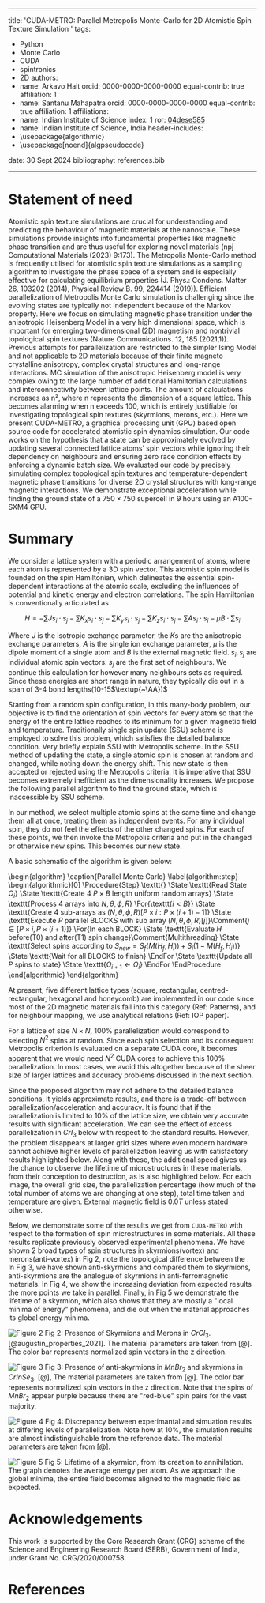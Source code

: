 ﻿
---
title: 'CUDA-METRO: Parallel Metropolis Monte-Carlo for 2D Atomistic Spin Texture Simulation '
tags:
  -  Python
  -  Monte Carlo
  -  CUDA
  -  spintronics
  -  2D
authors:
  - name: Arkavo Hait
    orcid: 0000-0000-0000-0000
    equal-contrib: true
    affiliation: 1 
  - name: Santanu Mahapatra
    orcid: 0000-0000-0000-0000
    equal-contrib: true 
    affiliation: 1
affiliations:
  - name: Indian Institute of Science
    index: 1
    ror: [04dese585](https://ror.org/04dese585)
  - name: Indian Institute of Science, India
header-includes:
  - \usepackage{algorithmic}
  - \usepackage[noend]{algpseudocode}

date: 30 Sept 2024
bibliography: references.bib

---

# Statement of need

Atomistic spin texture simulations are crucial for understanding and predicting the behaviour of magnetic materials at the nanoscale. These simulations provide insights into fundamental properties like magnetic phase transition and are thus useful for exploring novel materials (npj Computational Materials (2023) 9:173). The Metropolis Monte-Carlo method is frequently utilised for atomistic spin texture simulations as a sampling algorithm to investigate the phase space of a system and is especially effective for calculating equilibrium properties (J. Phys.: Condens. Matter 26, 103202 (2014), Physical Review B. 99, 224414 (2019)).
Efficient parallelization of Metropolis Monte Carlo simulation is challenging since the evolving states are typically not independent because of the Markov property. Here we focus on simulating magnetic phase transition under the anisotropic Heisenberg Model in a very high dimensional space, which is important for emerging two-dimensional (2D) magnetism and nontrivial topological spin textures (Nature Communications. 12, 185 (2021,1)). Previous attempts for parallelization are restricted to the simpler Ising Model and not applicable to 2D materials because of their finite magneto crystalline anisotropy, complex crystal structures and long-range interactions. MC simulation of the anisotropic Heisenberg model is very complex owing to the large number of additional Hamiltonian calculations and interconnectivity between lattice points. The amount of calculations increases as n², where n represents the dimension of a square lattice. This becomes alarming when n exceeds 100, which is entirely justifiable for investigating topological spin textures (skyrmions, merons, etc.). 
Here we present CUDA-METRO, a graphical processing unit (GPU) based open source code for accelerated atomistic spin dynamics simulation. Our code works on the hypothesis that a state can be approximately evolved by updating several connected lattice atoms’ spin vectors while ignoring their dependency on neighbours and ensuring zero race condition effects by enforcing a dynamic batch size. We evaluated our code by precisely simulating complex topological spin textures and temperature-dependent magnetic phase transitions for diverse 2D crystal structures with long-range magnetic interactions. We demonstrate exceptional acceleration while finding the ground state of a $750\times750$ supercell in 9 hours using an A100-SXM4 GPU.

# Summary
We consider a lattice system with a periodic arrangement of atoms, where each atom is represented by a 3D spin vector.  This atomistic spin model is founded on the spin Hamiltonian, which delineates the essential spin-dependent interactions at the atomic scale, excluding the influences of potential and kinetic energy and electron correlations. The spin Hamiltonian is conventionally articulated as

$$
H=-\sum Js_i\cdot s_j - \sum K_x s_i \cdot s_j-\sum K_y s_i \cdot s_j-\sum K_z s_i \cdot s_j-\sum A s_i \cdot s_i-\mu B \cdot \sum s_i
$$

Where $J$ is the isotropic exchange parameter, the $K$s are the anisotropic exchange parameters, $A$ is the single ion exchange parameter, $\mu$ is the dipole moment of a single atom and $B$ is the external magnetic field. $s_i,s_j$ are individual atomic spin vectors. $s_j$ are the first set of neighbours. We continue this calculation for however many neighbours sets as required. Since these energies are short range in nature, they typically die out in a span of 3-4 bond lengths(10-15$\textup{~\AA})$

Starting from a random spin configuration, in this many-body problem, our objective is to find the orientation of spin vectors for every atom so that the energy of the entire lattice reaches to its minimum for a given magnetic field and temperature. 
Traditionally single spin update (SSU) scheme is employed to solve this problem, which satisfies the detailed balance condition. Very briefly explain SSU with Metropolis scheme.  In the SSU method of updating the state, a single atomic spin is chosen at random and changed, while noting down the energy shift. This new state is then accepted or rejected using the Metropolis criteria. It is imperative that SSU becomes extremely inefficient as the dimensionality increases. We propose the following parallel algorithm to find the ground state, which is inaccessible by SSU scheme.

In our method, we select multiple atomic spins at the same time and change them all at once, treating them as independent events. For any individual spin, they do not feel the effects of the other changed spins. For each of these points, we then invoke the Metropolis criteria and put in the changed or otherwise new spins. This becomes our new state.

A basic schematic of the algorithm is given below:

\begin{algorithm}
    \caption{Parallel Monte Carlo}
    \label{algorithm:step}
    \begin{algorithmic}[0]
        \Procedure{Step}
        \texttt{}
        \State \texttt{Read State $\Omega_i$}
        \State \texttt{Create 4 $P\times B$ length uniform random arrays}
        \State \texttt{Process 4 arrays into $N,\theta, \phi, R$}
        \For{\texttt{$i<B$}}
            \State \texttt{Create 4 sub-arrays as $(N,\theta,\phi,R)[P\times i:P\times (i+1)-1]$}
            \State \texttt{Execute $P$ parallel BLOCKS with sub array $(N,\theta,\phi,R)[j]$}\Comment{$j\in [P\times i,P\times (i+1)]$}
            \For{In each BLOCK}
                \State \texttt{Evaluate $H$ before(T0) and after(T1) spin change}\Comment{Multithreading}
                \State \texttt{Select spins according to $S_{new} = S_f(M(H_f,H_i)) + S_i(1-M(H_f,H_i))$}
                \State \texttt{Wait for all BLOCKS to finish}
            \EndFor
            \State \texttt{Update all $P$ spins to state}
            \State \texttt{$\Omega_{i+1} \leftarrow \Omega_{i}$}
        \EndFor
        \EndProcedure
    \end{algorithmic}
\end{algorithm}


At present, five different lattice types  (square, rectangular, centred-rectangular, hexagonal and honeycomb) are implemented in our code since most of the 2D magnetic materials fall into this category (Ref: Patterns), and for neighbour mapping, we use analytical relations (Ref: IOP paper).

For a lattice of size $N\times N$, $100\%$ parallelization would correspond to selecting $N^2$ spins at random. Since each spin selection and its consequent Metropolis criterion is evaluated on a separate CUDA core, it becomes apparent that we would need $N^2$ CUDA cores to achieve this $100\%$ parallelization. In most cases, we avoid this altogether because of the sheer size of larger lattices and accuracy problems discussed in the next section.

Since the proposed algorithm may not adhere to the detailed balance conditions, it yields approximate results, and there is a trade-off between parallelization/acceleration and accuracy. It is found that if the parallelization is limited to $10\%$ of the lattice size, we obtain very accurate results with significant acceleration. We can see the effect of excess parallelization in $CrI_3$ below with respect to the standard results. However, the problem disappears at larger grid sizes where even modern hardware cannot achieve higher levels of parallelization leaving us with satisfactory results highlighted below. Along with these, the additional speed gives us the chance to observe the lifetime of microstructures in these materials, from their conception to destruction, as is also highlighted below. For each image, the overall grid size, the parallelization percentage (how much of the total number of atoms we are changing at one step), total time taken and temperature are given. External magnetic field is $0.0T$ unless stated otherwise.

Below, we demonstrate some of the results we get from ```CUDA-METRO``` with respect to the formation of spin microstructures in some materials. All these results replicate previously observed experimental phenomena. We have shown 2 broad types of spin structures in skyrmions(vortex) and merons(anti-vortex) in Fig 2, note the topological difference between the . In Fig 3, we have shown anti-skyrmions and compared them to skyrmions, anti-skyrmions are the analogue of skyrmions in anti-ferromagnetic materials. In Fig 4, we show the increasing deviation from expected results the more points we take in parallel. Finally, in Fig 5 we demonstrate the lifetime of a skyrmion, which also shows that they are mostly a "local minima of energy" phenomena, and die out when the material approaches its global energy minima.


![Figure 2](figures/Figure_2.png)
Fig 2: Presence of Skyrmions and Merons in $CrCl_3$. [@augustin_properties_2021]. The material parameters are taken from [@]. The color bar represents normalized spin vectors in the z direction.

![Figure 3](figures/Figure_3.png)
Fig 3: Presence of anti-skyrmions in $MnBr_2$ and skyrmions in $CrInSe_3$. [@], The material parameters are taken from [@]. The color bar represents normalized spin vectors in the z direction. Note that the spins of $MnBr_2$ appear purple because there are "red-blue" spin pairs for the vast majority.

![Figure 4](figures/Figure_4.png)
Fig 4: Discrepancy between experimantal and simuation results at differing levels of parallelization. Note how at $10\%$, the simulation results are almost indistinguishable from the reference data. The material parameters are taken from [@].

![Figure 5](figures/Figure_5.PNG)
Fig 5: Lifetime of a skyrmion, from its creation to annihilation. The graph denotes the average energy per atom. As we approach the global minima, the entire field becomes aligned to the magnetic field as expected.


# Acknowledgements
This work is supported by the Core Research Grant (CRG) scheme of the Science and Engineering Research
Board (SERB), Government of India, under Grant No. CRG/2020/000758.

# References

